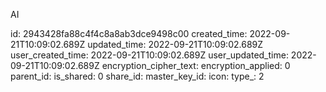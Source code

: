 AI

id: 2943428fa88c4f4c8a8ab3dce9498c00
created_time: 2022-09-21T10:09:02.689Z
updated_time: 2022-09-21T10:09:02.689Z
user_created_time: 2022-09-21T10:09:02.689Z
user_updated_time: 2022-09-21T10:09:02.689Z
encryption_cipher_text: 
encryption_applied: 0
parent_id: 
is_shared: 0
share_id: 
master_key_id: 
icon: 
type_: 2